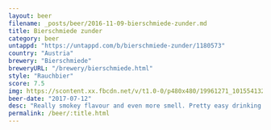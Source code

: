 ```yaml
---
layout: beer
filename: _posts/beer/2016-11-09-bierschmiede-zunder.md
title: Bierschmiede zunder
category: beer
untappd: "https://untappd.com/b/bierschmiede-zunder/1180573"
country: "Austria"
brewery: "Bierschmiede"
breweryURL: "/brewery/bierschmiede.html"
style: "Rauchbier"
score: 7.5
img: https://scontent.xx.fbcdn.net/v/t1.0-0/p480x480/19961271_10155413261758745_6484032234353765224_n.jpg?_nc_cat=105&_nc_ht=scontent.xx&oh=f1dcae35ce8519f56a692f961141e0ec&oe=5D2B5E68
beer-date: "2017-07-12"
desc: "Really smokey flavour and even more smell. Pretty easy drinking but no other strong flavours"
permalink: /beer/:title.html
---
```

